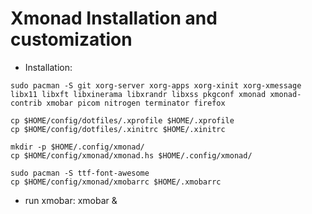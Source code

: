 <h1> Xmonad Installation and customization </h1>

- Installation:

```
sudo pacman -S git xorg-server xorg-apps xorg-xinit xorg-xmessage libx11 libxft libxinerama libxrandr libxss pkgconf xmonad xmonad-contrib xmobar picom nitrogen terminator firefox
```

```
cp $HOME/config/dotfiles/.xprofile $HOME/.xprofile	
cp $HOME/config/dotfiles/.xinitrc $HOME/.xinitrc
```

```
mkdir -p $HOME/.config/xmonad/	
cp $HOME/config/xmonad/xmonad.hs $HOME/.config/xmonad/
```

```
sudo pacman -S ttf-font-awesome		
cp $HOME/config/xmonad/xmobarrc $HOME/.xmobarrc	
```	
	
- run xmobar: xmobar &
